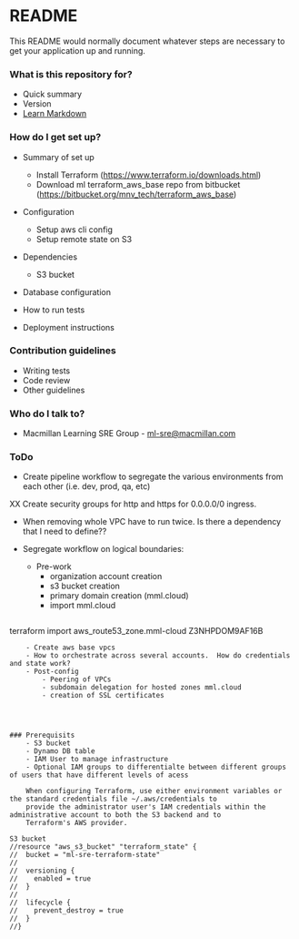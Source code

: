 # README #

This README would normally document whatever steps are necessary to get your application up and running.

### What is this repository for? ###

* Quick summary
* Version
* [Learn Markdown](https://bitbucket.org/tutorials/markdowndemo)

### How do I get set up? ###

* Summary of set up
    * Install Terraform (https://www.terraform.io/downloads.html)
    * Download ml terraform_aws_base repo from bitbucket (https://bitbucket.org/mnv_tech/terraform_aws_base)

* Configuration
    * Setup aws cli config
    * Setup remote state on S3

* Dependencies
    * S3 bucket

* Database configuration
* How to run tests
* Deployment instructions

### Contribution guidelines ###

* Writing tests
* Code review
* Other guidelines

### Who do I talk to? ###

* Macmillan Learning SRE Group - ml-sre@macmillan.com

### ToDo

* Create pipeline workflow to segregate the various environments from each other (i.e. dev, prod, qa, etc)

XX Create security groups for http and https for 0.0.0.0/0 ingress.
* When removing whole VPC have to run twice.  Is there a dependency that I need to define??

* Segregate workflow on logical boundaries:
    - Pre-work
        - organization account creation
        - s3 bucket creation
        - primary domain creation (mml.cloud)
        - import mml.cloud
        ```bash
terraform import aws_route53_zone.mml-cloud Z3NHPDOM9AF16B
```
    - Create aws base vpcs
    - How to orchestrate across several accounts.  How do credentials and state work?
    - Post-config
        - Peering of VPCs
        - subdomain delegation for hosted zones mml.cloud
        - creation of SSL certificates




### Prerequisits
    - S3 bucket
    - Dynamo DB table
    - IAM User to manage infrastructure
    - Optional IAM groups to differentialte between different groups of users that have different levels of acess
    
    When configuring Terraform, use either environment variables or the standard credentials file ~/.aws/credentials to 
    provide the administrator user's IAM credentials within the administrative account to both the S3 backend and to 
    Terraform's AWS provider.
    
S3 bucket
//resource "aws_s3_bucket" "terraform_state" {
//  bucket = "ml-sre-terraform-state"
//
//  versioning {
//    enabled = true
//  }
//
//  lifecycle {
//    prevent_destroy = true
//  }
//}

